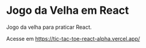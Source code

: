 # Jogo da Velha em React

Jogo da velha para praticar React.

Acesse em https://tic-tac-toe-react-alpha.vercel.app/
